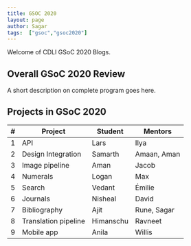 ```yaml
---
title: GSOC 2020
layout: page
author: Sagar
tags:  ["gsoc","gsoc2020"]
---
```


Welcome of CDLI GSoC 2020 Blogs.

## Overall GSoC 2020 Review 
A short description on complete program goes here.


## Projects in GSoC 2020

|\# | Project | Student | Mentors |  
|---	|---	|---	|---	|  
|1   	| API   | Lars  | Ilya  |  
|2   	|Design Integration|  Samarth 	|   Amaan, Aman	|  
|3   	| Image pipeline |   Aman  |  Jacob 	|  
|4   	|   Numerals	|   Logan	|   Max	|  
|5   	| Search  	|   Vedant	|   Émilie	|  
|6   	|   Journals	|   Nisheal 	|  David 	|  
|7   	|   Bibliography	|   Ajit 	| Rune, Sagar 	|  
|8      | Translation pipeline| Himanschu | Ravneet| 
|9      | Mobile app | Anila | Willis|
